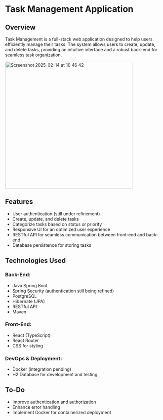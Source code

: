 # Task Management Application

## Overview

Task Management is a full-stack web application designed to help users efficiently manage their tasks. The system allows users to create, update, and delete tasks, providing an intuitive interface and a robust back-end for seamless task organization.

<img width="412" alt="Screenshot 2025-02-14 at 10 46 42" src="https://github.com/user-attachments/assets/eba873d6-e9ec-469d-b102-2234a5aa6add" />

## Features

- User authentication (still under refinement)
- Create, update, and delete tasks
- Categorize tasks based on status or priority
- Responsive UI for an optimized user experience
- RESTful API for seamless communication between front-end and back-end
- Database persistence for storing tasks

## Technologies Used

### Back-End:
- Java Spring Boot
- Spring Security (authentication still being refined)
- PostgreSQL
- Hibernate (JPA)
- RESTful API
- Maven

### Front-End:
- React (TypeScript)
- React Router
- CSS for styling

### DevOps & Deployment:
- Docker (integration pending)
- H2 Database for development and testing

## To-Do
- Improve authentication and authorization
- Enhance error handling
- Implement Docker for containerized deployment

